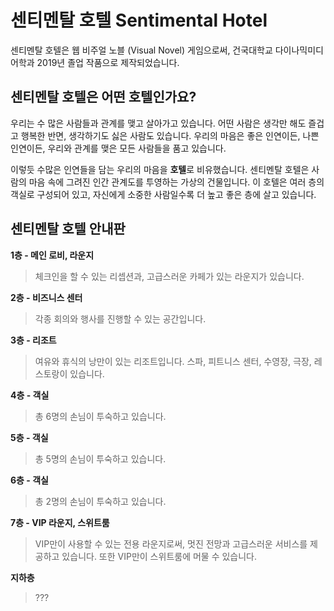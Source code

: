 # 센티멘탈 호텔 Sentimental Hotel
센티멘탈 호텔은 웹 비주얼 노블 (Visual Novel) 게임으로써, 건국대학교 다이나믹미디어학과 2019년 졸업 작품으로 제작되었습니다.

## 센티멘탈 호텔은 어떤 호텔인가요?
우리는 수 많은 사람들과 관계를 맺고 살아가고 있습니다. 어떤 사람은 생각만 해도 즐겁고 행복한 반면, 생각하기도 싫은 사람도 있습니다. 우리의 마음은 좋은 인연이든, 나쁜 인연이든, 우리와 관계를 맺은 모든 사람들을 품고 있습니다. 

이렇듯 수많은 인연들을 담는 우리의 마음을 **호텔**로 비유했습니다. 센티멘탈 호텔은 사람의 마음 속에 그려진 인간 관계도를 투영하는 가상의 건물입니다. 이 호텔은 여러 층의 객실로 구성되어 있고, 자신에게 소중한 사람일수록 더 높고 좋은 층에 살고 있습니다.

## 센티멘탈 호텔 안내판

**1층 - 메인 로비, 라운지**

>체크인을 할 수 있는 리셉션과, 고급스러운 카페가 있는 라운지가 있습니다.

**2층 - 비즈니스 센터**

   >각종 회의와 행사를 진행할 수 있는 공간입니다.

**3층 - 리조트**

>여유와 휴식의 낭만이 있는 리조트입니다. 스파, 피트니스 센터, 수영장, 극장, 레스토랑이 있습니다.

**4층 - 객실**

>총 6명의 손님이 투숙하고 있습니다.

**5층 - 객실**

>총 5명의 손님이 투숙하고 있습니다.

**6층 - 객실**

>총 2명의 손님이 투숙하고 있습니다.

**7층 - VIP 라운지, 스위트룸**

>VIP만이 사용할 수 있는 전용 라운지로써, 멋진 전망과 고급스러운 서비스를 제공하고 있습니다. 또한 VIP만이 스위트룸에 머물 수 있습니다.

**지하층**

>???
